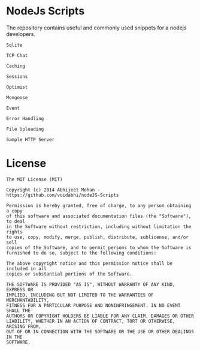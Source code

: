 NodeJs Scripts
==============

The repository contains useful and commonly used snippets for a nodejs developers.

`Sqlite`

`TCP Chat`

`Caching`

`Sessions`

`Optimist`

`Mongoose`

`Event`

`Error Handling`

`File Uploading`

`Sample HTTP Server`


License 
==============

```
The MIT License (MIT)

Copyright (c) 2014 Abhijeet Mohan - https://github.com/voidabhi/nodeJS-Scripts

Permission is hereby granted, free of charge, to any person obtaining a copy
of this software and associated documentation files (the "Software"), to deal
in the Software without restriction, including without limitation the rights
to use, copy, modify, merge, publish, distribute, sublicense, and/or sell
copies of the Software, and to permit persons to whom the Software is
furnished to do so, subject to the following conditions:

The above copyright notice and this permission notice shall be included in all
copies or substantial portions of the Software.

THE SOFTWARE IS PROVIDED "AS IS", WITHOUT WARRANTY OF ANY KIND, EXPRESS OR
IMPLIED, INCLUDING BUT NOT LIMITED TO THE WARRANTIES OF MERCHANTABILITY,
FITNESS FOR A PARTICULAR PURPOSE AND NONINFRINGEMENT. IN NO EVENT SHALL THE
AUTHORS OR COPYRIGHT HOLDERS BE LIABLE FOR ANY CLAIM, DAMAGES OR OTHER
LIABILITY, WHETHER IN AN ACTION OF CONTRACT, TORT OR OTHERWISE, ARISING FROM,
OUT OF OR IN CONNECTION WITH THE SOFTWARE OR THE USE OR OTHER DEALINGS IN THE
SOFTWARE.
```
